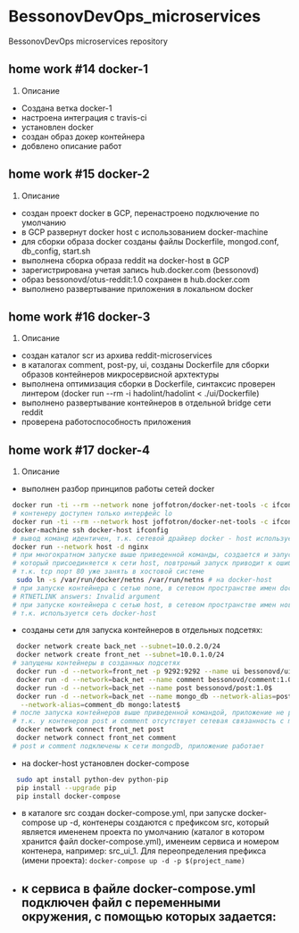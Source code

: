 # BessonovDevOps_microservices
BessonovDevOps microservices repository
## home work #14 docker-1

1. Описание
  * Создана ветка docker-1
  * настроена интеграция с travis-ci
  * установлен docker
  * создан образ докер контейнера
  * добвлено описание работ

## home work #15 docker-2

1. Описание
  * создан проект docker в GCP, перенастроено подключение по умолчанию
  * в GCP развернут docker host с использованием docker-machine
  * для сборки образа docker созданы файлы Dockerfile, mongod.conf, db_config, start.sh
  * выполнена сборка образа reddit на docker-host в GCP
  * зарегистрирована учетая запись hub.docker.com (bessonovd)
  * образ bessonovd/otus-reddit:1.0 сохранен в hub.docker.com
  * выполнено развертывание приложения в локальном docker

## home work #16 docker-3

1. Описание
  * создан каталог scr из архива reddit-microservices
  * в каталогах comment, post-py, ui, созданы Dockerfile для сборки образов контейнеров микросервисной архтектуры
  * выполнена оптимизация сборки в Dockerfile, синтаксис проверен линтером (docker run --rm -i hadolint/hadolint < ./ui/Dockerfile)
  * выполнено развертывание контейнеров в отдельной bridge сети reddit
  * проверена работоспособность приложения

## home work #17 docker-4
1. Описание
  * выполнен разбор принципов работы сетей docker
  ```bash
   docker run -ti --rm --network none joffotron/docker-net-tools -c ifconfig
   # контенеру доступен только интерфейс lo
   docker run -ti --rm --network host joffotron/docker-net-tools -c ifconfig
   docker-machine ssh docker-host ifconfig
   # вывод команд идентичен, т.к. сетевой драйвер docker - host использует сеть хостовой системы
   docker run --network host -d nginx
   # при многократном запуске выше приведенной команды, создается и запускается один контейнер,
   # который присоединяется к сети host, повтроный запуск приводит к ошибке,
   # т.к. tcp порт 80 уже занять в хостовой системе
    sudo ln -s /var/run/docker/netns /var/run/netns # на docker-host
   # при запуске контейнера с сетью none, в сетевом пространстве имен docker-host:
   # RTNETLINK answers: Invalid argument
   # при запуске контейнера с сетью host, в сетевом пространстве имен новых сущностей не появляется,
   # т.к. используется сеть docker-host
  ```
  * созданы сети для запуска контейнеров в отдельных подсетях:
  ```bash
    docker network create back_net --subnet=10.0.2.0/24
    docker network create front_net --subnet=10.0.1.0/24
   # запущены контейнеры в созданных подсетях
    docker run -d --network=front_net -p 9292:9292 --name ui bessonovd/ui:1.0$
    docker run -d --network=back_net --name comment bessonovd/comment:1.0$
    docker run -d --network=back_net --name post bessonovd/post:1.0$
    docker run -d --network=back_net --name mongo_db --network-alias=post_db \
     --network-alias=comment_db mongo:latest$
   # после запуска контейнеров выше приведенной командой, приложение не работает,
   # т.к. у контенеров post и comment отсутствует сетевая связанность с mongodb
    docker network connect front_net post
    docker network connect front_net comment
   # post и comment подключены к сети mongodb, приложение работает
  ```
  * на docker-host установлен docker-compose
  ```bash
    sudo apt install python-dev python-pip
    pip install --upgrade pip
    pip install docker-compose
  ```
  * в каталоге src создан docker-compose.yml, при запуске docker-compose up -d, контенеры создаются с префиксом src, который является имененем проекта по умолчанию (каталог в котором хранится файл docker-compose.yml), именеим сервиса и номером контенера, например: src_ui_1. Для переопределения префикса (имени проекта):  ```docker-compose up -d -p $(project_name)```
  * к сервиса в файле docker-compose.yml подключен файл с переменными окружения, с помощью которых задается:
    -
